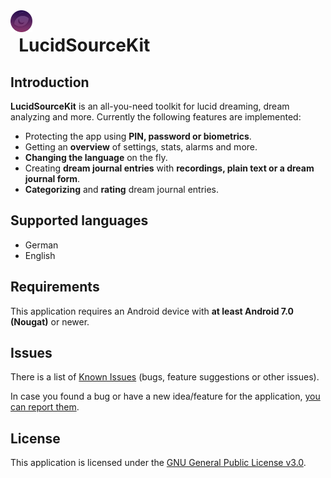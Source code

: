 <img alt="Logo" align="left" src="https://github.com/BitFlaker/lucidsourcekit/blob/main/.github/lucidsourcekit_icon.png" width="35px" />

# &nbsp;&nbsp;LucidSourceKit

## Introduction

**LucidSourceKit** is an all-you-need toolkit for lucid dreaming, dream analyzing and more. Currently the following features are implemented:
* Protecting the app using **PIN, password or biometrics**.
* Getting an **overview** of settings, stats, alarms and more.
* **Changing the language** on the fly.
* Creating **dream journal entries** with **recordings, plain text or a dream journal form**.
* **Categorizing** and **rating** dream journal entries.

## Supported languages

* German
* English

## Requirements

This application requires an Android device with **at least Android 7.0 (Nougat)** or newer.

## Issues
There is a list of [Known Issues](https://github.com/BitFlaker/lucidsourcekit/issues) (bugs, feature suggestions or other issues).

In case you found a bug or have a new idea/feature for the application, [you can report them](https://github.com/BitFlaker/lucidsourcekit/issues/new).

## License
This application is licensed under the [GNU General Public License v3.0](https://choosealicense.com/licenses/gpl-3.0/).
